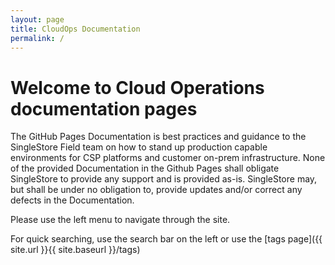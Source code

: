 ```yaml
---
layout: page
title: CloudOps Documentation
permalink: /
---
```


# Welcome to Cloud Operations documentation pages

The GitHub Pages Documentation is best practices and guidance to the SingleStore Field team on how to stand up production capable environments for CSP platforms and customer on-prem infrastructure.
None of the provided Documentation in the Github Pages shall obligate SingleStore to provide any support and is provided as-is. SingleStore may, but shall be under no obligation to, provide updates and/or correct any defects in the Documentation.


Please use the left menu to navigate through the site.

For quick searching, use the search bar on the left or use the [tags page]({{ site.url }}{{ site.baseurl }}/tags)

<!--[Open an issue]({{ site.repo }}/issues) a-->
